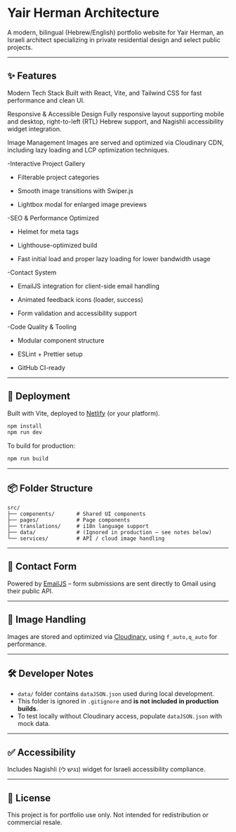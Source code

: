 # Yair Herman Architecture 

A modern, bilingual (Hebrew/English) portfolio website for Yair Herman, an Israeli architect specializing in private residential design and select public projects.

---

## ✨ Features

Modern Tech Stack
Built with React, Vite, and Tailwind CSS for fast performance and clean UI.

Responsive & Accessible Design
Fully responsive layout supporting mobile and desktop, right-to-left (RTL) Hebrew support, and Nagishli accessibility widget integration.

Image Management
Images are served and optimized via Cloudinary CDN, including lazy loading and LCP optimization techniques.

-Interactive Project Gallery

 - Filterable project categories

 - Smooth image transitions with Swiper.js

 - Lightbox modal for enlarged image previews

-SEO & Performance Optimized

 - Helmet for meta tags

 - Lighthouse-optimized build

 - Fast initial load and proper lazy loading for lower bandwidth usage

-Contact System

 - EmailJS integration for client-side email handling

 - Animated feedback icons (loader, success)

 - Form validation and accessibility support

-Code Quality & Tooling

 - Modular component structure

 - ESLint + Prettier setup

 - GitHub CI-ready

---

## 🚀 Deployment

Built with Vite, deployed to [Netlify](https://www.netlify.com/) (or your platform).

```bash
npm install
npm run dev
```



To build for production:

```bash
npm run build
```

---

## 📦 Folder Structure

```
src/
├── components/       # Shared UI components
├── pages/            # Page components
├── translations/     # i18n language support
├── data/             # (Ignored in production – see notes below)
└── services/         # API / cloud image handling
```

---

## 📧 Contact Form

Powered by [EmailJS](https://emailjs.com) – form submissions are sent directly to Gmail using their public API.

---

## 📸 Image Handling

Images are stored and optimized via [Cloudinary](https://cloudinary.com), using `f_auto,q_auto` for performance.

---

## 🛠 Developer Notes

- `data/` folder contains `dataJSON.json` used during local development.
- This folder is ignored in `.gitignore` and **is not included in production builds**.
- To test locally without Cloudinary access, populate `dataJSON.json` with mock data.

---

## ✅ Accessibility

Includes Nagishli (נגיש לי) widget for Israeli accessibility compliance.

---

## 📝 License

This project is for portfolio use only. Not intended for redistribution or commercial resale.

````
